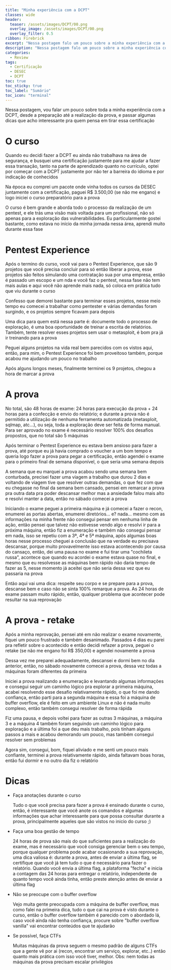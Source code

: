 ```yaml
---
title: "Minha experiência com a DCPT"
classes: wide
header:
  teaser: /assets/images/DCPT/00.png
  overlay_image: /assets/images/DCPT/00.png
  overlay_filter: 0.5
ribbon: Firebrick
excerpt: "Nessa postagem falo um pouco sobre a minha experiência com a DCPT, desde a preparação até a realização do exame"
description: "Nessa postagem falo um pouco sobre a minha experiência com a DCPT, desde a preparação até a realização do exame"
categories:
  - Review
tags:
  - Certificação
  - DESEC
  - DCPT
toc: true
toc_sticky: true
toc_label: "Sumário"
toc_icon: "terminal"
---
```


Nessa postagem, vou falar um pouco sobre toda a minha experiência com a DCPT, desde a preparação até a realização da prova, e passar algumas dicas que acho interessante pra quem pensa em tirar essa certificação

# O curso

Quando eu decidi fazer a DCPT eu ainda não trabalhava na área de segurança, e busquei uma certificação justamente para me ajudar a fazer essa transação, tanto na parte de aprendizado quanto no currículo, optei por começar com a DCPT justamente por não ter a barreira do idioma e por indicação de conhecidos

Na época eu comprei um pacote onde vinha todos os cursos da DESEC juntamente com a certificação, paguei R$ 3.500,00 (se não me engano) e logo iniciei o curso preparatório para a prova

O curso é bem grande e aborda todo o processo da realização de um pentest, e ele trás uma visão mais voltada para um profissional, não só apenas para a exploração das vulnerabilidades. Eu particularmente gostei bastante, como estava no início da minha jornada nessa área, aprendi muito durante essa fase

# Pentest Experience

Após o termino do curso, você vai para o Pentest Experience, que são 9 projetos que você precisa concluir para só então liberar a prova, esse projetos são feitos simulando uma contratação sua por uma empresa, então é passado um escopo e um nda e você faz o pentest, nessa fase não tem mais aulas e aqui você não aprende mais nada, só coloca em prática tudo que viu durante o curso

Confesso que demorei bastante para terminar esses projetos, nesse meio tempo eu comecei a trabalhar como pentester e várias demandas foram surgindo, e os projetos sempre ficavam para depois

Uma dica para quem está nessa parte é: documente todo o processo de exploração, é uma boa oportunidade de treinar a escrita de relatórios. Também, tente resolver esses projetos sem usar o metasploit, é bom pra já ir treinando para a prova

Peguei alguns projetos na vida real bem parecidos com os vistos aqui, então, para mim, o Pentest Experience foi bem proveitoso também, porque acabou me ajudando um pouco no trabalho

Após alguns longos meses, finalmente terminei os 9 projetos, chegou a hora de marcar a prova

# A prova

No total, são 48 horas de exame: 24 horas para execução da prova + 24 horas para a confecção e envio do relatório; e durante a prova não é permitido a utilização de nenhuma ferramenta automatizada (metasploit, sqlmap, atc...), ou seja, toda a exploração deve ser feita de forma manual. Para ser aprovado no exame é necessário resolver 100% dos desafios propostos, que no total são 5 máquinas

Após terminar o Pentest Experience eu estava bem ansioso para fazer a prova, até porque eu já havia comprado o voucher a um bom tempo e queria logo fazer a prova para pegar a certificação, então agendei o exame para o primeiro final de semana disponível, o que seria uma semana depois

A semana que eu marquei a prova acabou sendo uma semana bem conturbada, precisei fazer uma viagem a trabalho que durou 2 dias e voltando de viagem tive que resolver outras demandas, o que fez com que eu chegasse no final da semana bem cansado, pensei em remarcar a prova pra outra data pra poder descansar melhor mas a ansiedade falou mais alto e resolvi manter a data, então no sábado comecei a prova

Iniciando o exame peguei a primeira máquina e já comecei a fazer o recon, enumerei as portas abertas, enumerei diretórios... e? nada... mesmo com as informações na minha frente não consegui pensar em nenhuma linha de ação, então pensei que talvez não estivesse vendo algo e resolvi ir para a próxima máquina, então fiz a enumeração e também não consegui pensar em nada, isso se repetiu com a 3ª, 4ª e 5ª máquina, após algumas boas horas nesse processo cheguei a conclusão que na verdade eu precisava descansar, porque muito provavelmente isso estava acontecendo por causa do cansaço, então, dei uma pausa no exame e fui tirar uma "cochileta russa", acontece que quando eu acordei o exame estava quase no final, e mesmo que eu resolvesse as máquinas bem rápido não daria tempo de fazer as 5, nesse momento já aceitei que não seria dessa vez que eu passaria na prova

Então aqui vai uma dica: respeite seu corpo e se prepare para a prova, descanse bem e caso não se sinta 100% remarque a prova. As 24 horas de exame passam muito rápido, então, qualquer problema que acontecer pode resultar na sua reprovação

# A prova - retake

Após a minha reprovação, pensei até em não realizar o exame novamente, fiquei um pouco frustrado e também desanimado. Passados 4 dias eu parei pra refletir sobre o acontecido e então decidi refazer a prova, peguei o retake (se não me engano foi R$ 350,00) e agendei novamente a prova

Dessa vez me preparei adequadamente, descansei e dormi bem no dia anterior, então, no sábado novamente comecei a prova, dessa vez todas a máquinas foram diferentes da primeira

Iniciei a prova realizando a enumeração e levantando algumas informações e consegui seguir um caminho lógico pra explorar a primeira máquina, acabei resolvendo esse desafio relativamente rápido, o que foi me dando confiança, então parti para a segunda máquina e essa foi a máquina de buffer overflow, ele é feito em um ambiente Linux e não é nada muito complexo, então também consegui resolver de forma rápida

Fiz uma pausa, e depois voltei para fazer as outras 3 máquinas, a máquina 3 e a máquina 4 também foram seguindo um caminho lógico para exploração e a última foi a que deu mais trabalho, pois tinham alguns passos a mais e acabou demorando um pouco, mas também consegui resolver sem problemas

Agora sim, consegui, bom, fiquei aliviado e me senti um pouco mais confiante, terminei a prova relativamente rápido, ainda faltavam boas horas, então fui dormir e no outro dia fiz o relatório

# Dicas

- Faça anotações durante o curso

	Tudo o que você precisa para fazer a prova é ensinado durante o curso, então, é interessante que você anote os comandos e algumas informações que achar interessante para que possa consultar durante a prova, principalmente aqueles que são vistos no inicio do curso ;)

- Faça uma boa gestão de tempo

	24 horas de prova são mais do que suficientes para a realização do exame, mas é necessário que você consiga gerenciar bem o seu tempo, porque qualquer problema pode acabar ocasionando a sua reprovação, uma dica valiosa é: durante a prova, antes de enviar a última flag, se certifique que você já tem tudo o que é necessário para fazer o relatório. Quando você envia a última flag, a plataforma "fecha" e inicia a contagem das 24 horas para entregar o relatório, independente de quanto tempo você ainda tinha, então preste atenção antes de enviar a última flag

- Não se preocupe com o buffer overflow

	Vejo muita gente preocupada com a máquina de buffer overflow, mas como falei na primeira dica, tudo o que cai na prova é visto durante o curso, então o buffer overflow também é parecido com o abordado lá, caso você ainda não tenha confiança, procure sobre "buffer overflow vanilla" vai encontrar conteúdos que te ajudarão

- Se possível, faça CTFs

	Muitas máquinas da prova seguem o mesmo padrão de alguns CTFs que a gente vê por ai (recon, encontrar um serviço, explorar, etc..) então quanto mais prática com isso você tiver, melhor. Obs: nem todas as máquinas da prova precisam escalar privilégios